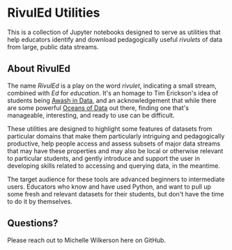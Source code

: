 # RivulEd Utilities

This is a collection of Jupyter notebooks designed to serve as utilities that help 
educators identify and download pedagogically useful *rivulets* of data from large, 
public data streams. 

## About RivulEd

The name *RivulEd* is a play on the word _rivulet_, indicating a small stream, combined 
with _Ed_ for _education_. It's an homage to Tim Erickson's idea of students being
[Awash in Data](https://codap.xyz/awash/), and an acknowledgement that while there are 
some powerful [Oceans of Data](https://oceansofdata.org/) out there, finding one that's 
manageable, interesting, and ready to use can be difficult.

These utilities are designed to highlight some features of datasets from particular 
domains that make them particularly intriguing and pedagogically productive, help
people access and assess subsets of major data streams that may have these 
properties and may also be local or otherwise relevant to particular students, and
gently introduce and support the user in developing skills related to accessing
and querying data, in the meantime.

The target audience for these tools are advanced beginners to intermediate users.
Educators who know and have used Python, and want to pull up some fresh and relevant
datasets for their students, but don't have the time to do it by themselves.

## Questions? 
Please reach out to Michelle Wilkerson here on GitHub.

